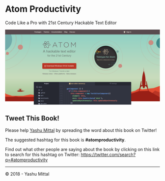 # Atom Productivity

Code Like a Pro with 21st Century Hackable Text Editor

<img src="images/atom-website.png">

## Tweet This Book!

Please help [Yashu Mittal](https://www.twitter.com/mittalyashu77) by spreading the word about this book on Twitter!

The suggested hashtag for this book is **#atomproductivity**.

Find out what other people are saying about the book by clicking on this link to search for this hashtag on Twitter: https://twitter.com/search?q=#atomproductivity

***

© 2018 - Yashu Mittal

